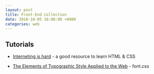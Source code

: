 ```yaml
---
layout: post
title: Front-End Collection
date: 2018-10-05 16:00:00 +0800
categories: web
---
```


## Tutorials

* [Interneting is hard][1] - a good resource to learn HTML & CSS

* [The Elements of Typographic Style Applied to the Web][2] - font.css

[1]:https://internetingishard.com/
[2]:http://webtypography.net/